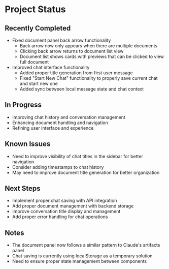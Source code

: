 # Project Status

## Recently Completed
- Fixed document panel back arrow functionality
  - Back arrow now only appears when there are multiple documents
  - Clicking back arrow returns to document list view
  - Document list shows cards with previews that can be clicked to view full document
- Improved chat interface functionality
  - Added proper title generation from first user message
  - Fixed "Start New Chat" functionality to properly save current chat and start new one
  - Added sync between local message state and chat context

## In Progress
- Improving chat history and conversation management
- Enhancing document handling and navigation
- Refining user interface and experience

## Known Issues
- Need to improve visibility of chat titles in the sidebar for better navigation
- Consider adding timestamps to chat history
- May need to improve document title generation for better organization

## Next Steps
- Implement proper chat saving with API integration
- Add proper document management with backend storage
- Improve conversation title display and management
- Add proper error handling for chat operations

## Notes
- The document panel now follows a similar pattern to Claude's artifacts panel
- Chat saving is currently using localStorage as a temporary solution
- Need to ensure proper state management between components 